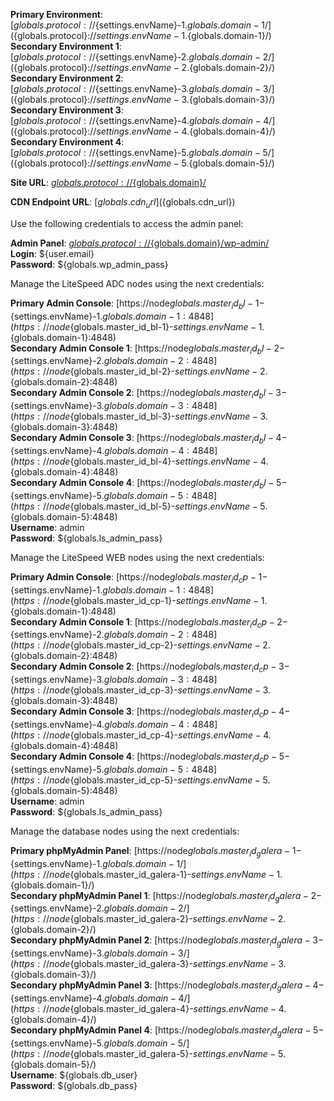 **Primary Environment**: [${globals.protocol}://${settings.envName}-1.${globals.domain-1}/](${globals.protocol}://${settings.envName}-1.${globals.domain-1}/)   
**Secondary Environment 1**: [${globals.protocol}://${settings.envName}-2.${globals.domain-2}/](${globals.protocol}://${settings.envName}-2.${globals.domain-2}/)   
**Secondary Environment 2**: [${globals.protocol}://${settings.envName}-3.${globals.domain-3}/](${globals.protocol}://${settings.envName}-3.${globals.domain-3}/)   
**Secondary Environment 3**: [${globals.protocol}://${settings.envName}-4.${globals.domain-4}/](${globals.protocol}://${settings.envName}-4.${globals.domain-4}/)   
**Secondary Environment 4**: [${globals.protocol}://${settings.envName}-5.${globals.domain-5}/](${globals.protocol}://${settings.envName}-5.${globals.domain-5}/)   

**Site URL**: [${globals.protocol}://${globals.domain}/](${globals.protocol}://${globals.domain}/)  

**CDN Endpoint URL**:  [${globals.cdn_url}](${globals.cdn_url})

Use the following credentials to access the admin panel:

**Admin Panel**: [${globals.protocol}://${globals.domain}/wp-admin/](${globals.protocol}://${globals.domain}/wp-admin/)  
**Login**: ${user.email}  
**Password**: ${globals.wp_admin_pass}  

Manage the LiteSpeed ADC nodes using the next credentials:

**Primary Admin Console**: [https://node${globals.master_id_bl-1}-${settings.envName}-1.${globals.domain-1}:4848](https://node${globals.master_id_bl-1}-${settings.envName}-1.${globals.domain-1}:4848)   
**Secondary Admin Console 1**: [https://node${globals.master_id_bl-2}-${settings.envName}-2.${globals.domain-2}:4848](https://node${globals.master_id_bl-2}-${settings.envName}-2.${globals.domain-2}:4848)   
**Secondary Admin Console 2**: [https://node${globals.master_id_bl-3}-${settings.envName}-3.${globals.domain-3}:4848](https://node${globals.master_id_bl-3}-${settings.envName}-3.${globals.domain-3}:4848)   
**Secondary Admin Console 3**: [https://node${globals.master_id_bl-4}-${settings.envName}-4.${globals.domain-4}:4848](https://node${globals.master_id_bl-4}-${settings.envName}-4.${globals.domain-4}:4848)   
**Secondary Admin Console 4**: [https://node${globals.master_id_bl-5}-${settings.envName}-5.${globals.domain-5}:4848](https://node${globals.master_id_bl-5}-${settings.envName}-5.${globals.domain-5}:4848)   
**Username**: admin    
**Password**: ${globals.ls_admin_pass}  

Manage the LiteSpeed WEB nodes using the next credentials:

**Primary Admin Console**: [https://node${globals.master_id_cp-1}-${settings.envName}-1.${globals.domain-1}:4848](https://node${globals.master_id_cp-1}-${settings.envName}-1.${globals.domain-1}:4848)   
**Secondary Admin Console 1**: [https://node${globals.master_id_cp-2}-${settings.envName}-2.${globals.domain-2}:4848](https://node${globals.master_id_cp-2}-${settings.envName}-2.${globals.domain-2}:4848)   
**Secondary Admin Console 2**: [https://node${globals.master_id_cp-3}-${settings.envName}-3.${globals.domain-3}:4848](https://node${globals.master_id_cp-3}-${settings.envName}-3.${globals.domain-3}:4848)   
**Secondary Admin Console 3**: [https://node${globals.master_id_cp-4}-${settings.envName}-4.${globals.domain-4}:4848](https://node${globals.master_id_cp-4}-${settings.envName}-4.${globals.domain-4}:4848)   
**Secondary Admin Console 4**: [https://node${globals.master_id_cp-5}-${settings.envName}-5.${globals.domain-5}:4848](https://node${globals.master_id_cp-5}-${settings.envName}-5.${globals.domain-5}:4848)   
**Username**: admin    
**Password**: ${globals.ls_admin_pass}   

Manage the database nodes using the next credentials:

**Primary phpMyAdmin Panel**: [https://node${globals.master_id_galera-1}-${settings.envName}-1.${globals.domain-1}/](https://node${globals.master_id_galera-1}-${settings.envName}-1.${globals.domain-1}/)   
**Secondary phpMyAdmin Panel 1**: [https://node${globals.master_id_galera-2}-${settings.envName}-2.${globals.domain-2}/](https://node${globals.master_id_galera-2}-${settings.envName}-2.${globals.domain-2}/)   
**Secondary phpMyAdmin Panel 2**: [https://node${globals.master_id_galera-3}-${settings.envName}-3.${globals.domain-3}/](https://node${globals.master_id_galera-3}-${settings.envName}-3.${globals.domain-3}/)   
**Secondary phpMyAdmin Panel 3**: [https://node${globals.master_id_galera-4}-${settings.envName}-4.${globals.domain-4}/](https://node${globals.master_id_galera-4}-${settings.envName}-4.${globals.domain-4}/)   
**Secondary phpMyAdmin Panel 4**: [https://node${globals.master_id_galera-5}-${settings.envName}-5.${globals.domain-5}/](https://node${globals.master_id_galera-5}-${settings.envName}-5.${globals.domain-5}/)   
**Username**: ${globals.db_user}    
**Password**: ${globals.db_pass}   
